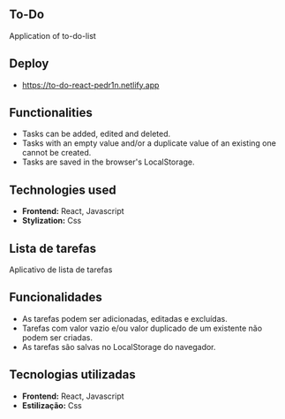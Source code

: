 <div>
  
## To-Do
Application of to-do-list

## Deploy
- https://to-do-react-pedr1n.netlify.app

## Functionalities
- Tasks can be added, edited and deleted.
- Tasks with an empty value and/or a duplicate value of an existing one cannot be created.
- Tasks are saved in the browser's LocalStorage.

## Technologies used
- **Frontend:** React, Javascript
- **Stylization:** Css
</div>

<div>
  
## Lista de tarefas
Aplicativo de lista de tarefas
  
## Funcionalidades
- As tarefas podem ser adicionadas, editadas e excluídas.
- Tarefas com valor vazio e/ou valor duplicado de um existente não podem ser criadas.
- As tarefas são salvas no LocalStorage do navegador.

## Tecnologias utilizadas
- **Frontend:** React, Javascript
- **Estilização:** Css
</div>
